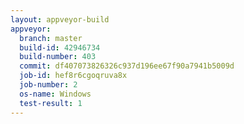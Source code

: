 ```yaml
---
layout: appveyor-build
appveyor:
  branch: master
  build-id: 42946734
  build-number: 403
  commit: df407073826326c937d196ee67f90a7941b5009d
  job-id: hef8r6cgoqruva8x
  job-number: 2
  os-name: Windows
  test-result: 1
---
```

